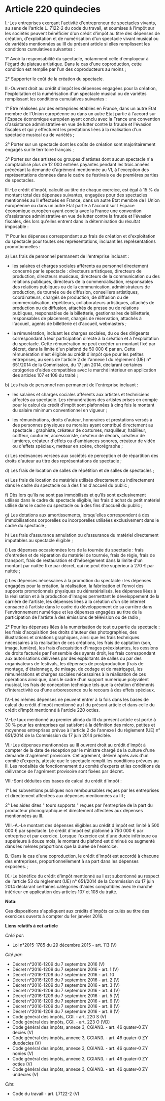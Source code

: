 # Article 220 quindecies

I.-Les entreprises exerçant l'activité d'entrepreneur de spectacles vivants, au sens de l'article L. 7122-2 du code du
travail, et soumises à l'impôt sur les sociétés peuvent bénéficier d'un crédit d'impôt au titre des dépenses de création,
d'exploitation et de numérisation d'un spectacle vivant musical ou de variétés mentionnées au III du présent article si elles
remplissent les conditions cumulatives suivantes : 

1° Avoir la responsabilité du spectacle, notamment celle d'employeur à l'égard du plateau artistique. Dans le cas d'une
coproduction, cette condition est remplie par l'un des coproducteurs au moins ; 

2° Supporter le coût de la création du spectacle. 

II.-Ouvrent droit au crédit d'impôt les dépenses engagées pour la création, l'exploitation et la numérisation d'un spectacle
musical ou de variétés remplissant les conditions cumulatives suivantes : 

1° Etre réalisées par des entreprises établies en France, dans un autre Etat membre de l'Union européenne ou dans un autre
Etat partie à l'accord sur l'Espace économique européen ayant conclu avec la France une convention d'assistance
administrative en vue de lutter contre la fraude et l'évasion fiscales et qui y effectuent les prestations liées à la
réalisation d'un spectacle musical ou de variétés ; 

2° Porter sur un spectacle dont les coûts de création sont majoritairement engagés sur le territoire français ; 

3° Porter sur des artistes ou groupes d'artistes dont aucun spectacle n'a comptabilisé plus de 12 000 entrées payantes
pendant les trois années précédant la demande d'agrément mentionnée au VI, à l'exception des représentations données dans le
cadre de festivals ou de premières parties de spectacles. 

III.-Le crédit d'impôt, calculé au titre de chaque exercice, est égal à 15 % du montant total des dépenses suivantes,
engagées pour des spectacles mentionnés au II effectués en France, dans un autre Etat membre de l'Union européenne ou dans un
autre Etat partie à l'accord sur l'Espace économique européen ayant conclu avec la France une convention d'assistance
administrative en vue de lutter contre la fraude et l'évasion fiscales, dès lors qu'elles entrent dans la détermination du
résultat imposable : 

1° Pour les dépenses correspondant aux frais de création et d'exploitation du spectacle pour toutes ses représentations,
incluant les représentations promotionnelles : 

a) Les frais de personnel permanent de l'entreprise incluant :

- les salaires et charges sociales afférents au personnel directement concerné par le spectacle : directeurs artistiques,
directeurs de production, directeurs musicaux, directeurs de la communication ou des relations publiques, directeurs de la
commercialisation, responsables des relations publiques ou de la communication, administrateurs de production, de tournée ou
de diffusion, conseillers artistiques, coordinateurs, chargés de production, de diffusion ou de commercialisation,
répétiteurs, collaborateurs artistiques, attachés de production ou de diffusion, attachés de presse ou de relations
publiques, responsables de la billetterie, gestionnaires de billetterie, responsables de placement, chargés de réservation,
attachés à l'accueil, agents de billetterie et d'accueil, webmasters ;

- la rémunération, incluant les charges sociales, du ou des dirigeants correspondant à leur participation directe à la
création et à l'exploitation du spectacle. Cette rémunération ne peut excéder un montant fixé par décret, dans la limite d'un
plafond de 50 000 € par an. Cette rémunération n'est éligible au crédit d'impôt que pour les petites entreprises, au sens de
l'article 2 de l'annexe I du règlement (UE) n° 651/2014 de la Commission, du 17 juin 2014, déclarant certaines catégories
d'aides compatibles avec le marché intérieur en application des articles 107 et 108 du traité ; 

b) Les frais de personnel non permanent de l'entreprise incluant :

- les salaires et charges sociales afférents aux artistes et techniciens affectés au spectacle. Les rémunérations des
artistes prises en compte pour le calcul du crédit d'impôt sont plafonnées à cinq fois le montant du salaire minimum
conventionnel en vigueur ;

- les rémunérations, droits d'auteur, honoraires et prestations versés à des personnes physiques ou morales ayant contribué
directement au spectacle : graphiste, créateur de costumes, maquilleur, habilleur, coiffeur, couturier, accessoiriste,
créateur de décors, créateur de lumières, créateur d'effets ou d'ambiances sonores, créateur de vidéo ou d'effets spéciaux,
metteur en scène, chorégraphe ; 

c) Les redevances versées aux sociétés de perception et de répartition des droits d'auteur au titre des représentations de
spectacle ; 

d) Les frais de location de salles de répétition et de salles de spectacles ; 

e) Les frais de location de matériels utilisés directement ou indirectement dans le cadre du spectacle ou à des fins
d'accueil du public ; 

f) Dès lors qu'ils ne sont pas immobilisés et qu'ils sont exclusivement utilisés dans le cadre du spectacle éligible, les
frais d'achat du petit matériel utilisé dans le cadre du spectacle ou à des fins d'accueil du public ; 

g) Les dotations aux amortissements, lorsqu'elles correspondent à des immobilisations corporelles ou incorporelles utilisées
exclusivement dans le cadre du spectacle ; 

h) Les frais d'assurance annulation ou d'assurance du matériel directement imputables au spectacle éligible ; 

i) Les dépenses occasionnées lors de la tournée du spectacle : frais d'entretien et de réparation du matériel de tournée,
frais de régie, frais de transport, frais de restauration et d'hébergement dans la limite d'un montant par nuitée fixé par
décret, qui ne peut être supérieur à 270 € par nuitée ; 

j) Les dépenses nécessaires à la promotion du spectacle : les dépenses engagées pour la création, la réalisation, la
fabrication et l'envoi des supports promotionnels physiques ou dématérialisés, les dépenses liées à la réalisation et à la
production d'images permettant le développement de la carrière de l'artiste, les dépenses liées à la création d'un site
internet consacré à l'artiste dans le cadre du développement de sa carrière dans l'environnement numérique et les dépenses
engagées au titre de la participation de l'artiste à des émissions de télévision ou de radio ; 

2° Pour les dépenses liées à la numérisation de tout ou partie du spectacle : les frais d'acquisition des droits d'auteur des
photographies, des illustrations et créations graphiques, ainsi que les frais techniques nécessaires à la réalisation de ces
créations, les frais de captation (son, image, lumière), les frais d'acquisition d'images préexistantes, les cessions de
droits facturés par l'ensemble des ayants droit, les frais correspondant aux autorisations délivrées par des exploitants de
salles ou par des organisateurs de festivals, les dépenses de postproduction (frais de montage, d'étalonnage, de mixage, de
codage et de matriçage), les rémunérations et charges sociales nécessaires à la réalisation de ces opérations ainsi que, dans
le cadre d'un support numérique polyvalent musical, les frais de conception technique tels que la création d'éléments
d'interactivité ou d'une arborescence ou le recours à des effets spéciaux. 

IV.-Les mêmes dépenses ne peuvent entrer à la fois dans les bases de calcul du crédit d'impôt mentionné au I du présent
article et dans celle du crédit d'impôt mentionné à l'article 220 octies. 

V.-Le taux mentionné au premier alinéa du III du présent article est porté à 30 % pour les entreprises qui satisfont à la
définition des micro, petites et moyennes entreprises prévue à l'article 2 de l'annexe I du règlement (UE) n° 651/2014 de la
Commission du 17 juin 2014 précitée. 

VI.-Les dépenses mentionnées au III ouvrent droit au crédit d'impôt à compter de la date de réception par le ministre chargé
de la culture d'une demande d'agrément provisoire. Cet agrément, délivré après avis d'un comité d'experts, atteste que le
spectacle remplit les conditions prévues au II. Les modalités de fonctionnement du comité d'experts et les conditions de
délivrance de l'agrément provisoire sont fixées par décret. 

VII.-Sont déduites des bases de calcul du crédit d'impôt : 

1° Les subventions publiques non remboursables reçues par les entreprises et directement affectées aux dépenses mentionnées
au III ; 

2° Les aides dites " tours supports " reçues par l'entreprise de la part du producteur phonographique et directement
affectées aux dépenses mentionnées au III. 

VIII.-A.-Le montant des dépenses éligibles au crédit d'impôt est limité à 500 000 € par spectacle. Le crédit d'impôt est
plafonné à 750 000 € par entreprise et par exercice. Lorsque l'exercice est d'une durée inférieure ou supérieure à douze
mois, le montant du plafond est diminué ou augmenté dans les mêmes proportions que la durée de l'exercice. 

B.-Dans le cas d'une coproduction, le crédit d'impôt est accordé à chacune des entreprises, proportionnellement à sa part
dans les dépenses exposées. ; 

IX.-Le bénéfice du crédit d'impôt mentionné au I est subordonné au respect de l'article 53 du règlement (UE) n° 651/2014 de
la Commission du 17 juin 2014 déclarant certaines catégories d'aides compatibles avec le marché intérieur en application des
articles 107 et 108 du traité.

**Nota:**

Ces dispositions s'appliquent aux crédits d'impôts calculés au titre des exercices ouverts à compter du 1er janvier 2016.

**Liens relatifs à cet article**

_Créé par_:

  - Loi n°2015-1785 du 29 décembre 2015 - art. 113 (V)

_Cité par_:

  - Décret n°2016-1209 du 7 septembre 2016 (V)
  - Décret n°2016-1209 du 7 septembre 2016 - art. 1 (V)
  - Décret n°2016-1209 du 7 septembre 2016 - art. 10
  - Décret n°2016-1209 du 7 septembre 2016 - art. 2 (V)
  - Décret n°2016-1209 du 7 septembre 2016 - art. 3 (V)
  - Décret n°2016-1209 du 7 septembre 2016 - art. 4 (V)
  - Décret n°2016-1209 du 7 septembre 2016 - art. 5 (V)
  - Décret n°2016-1209 du 7 septembre 2016 - art. 6 (V)
  - Décret n°2016-1209 du 7 septembre 2016 - art. 8 (V)
  - Décret n°2016-1209 du 7 septembre 2016 - art. 9 (V)
  - Code général des impôts, CGI. - art. 220 S (V)
  - Code général des impôts, CGI. - art. 223 O (VD)
  - Code général des impôts, annexe 3, CGIAN3. - art. 46 quater-0 ZY decies (V)
  - Code général des impôts, annexe 3, CGIAN3. - art. 46 quater-0 ZY duodecies (V)
  - Code général des impôts, annexe 3, CGIAN3. - art. 46 quater-0 ZY nonies (V)
  - Code général des impôts, annexe 3, CGIAN3. - art. 46 quater-0 ZY octies (V)
  - Code général des impôts, annexe 3, CGIAN3. - art. 46 quater-0 ZY undecies (V)

_Cite_:

  - Code du travail - art. L7122-2 (V)
